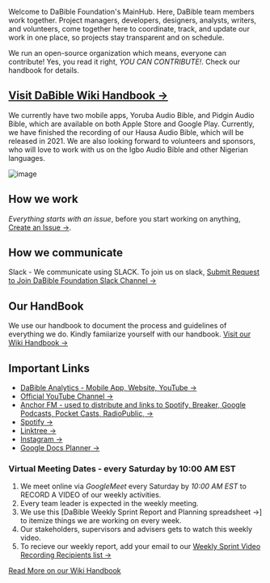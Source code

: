 Welcome to DaBible Foundation's MainHub. Here, DaBible team members work together. Project managers, developers, designers, analysts, writers, and volunteers, come together here to coordinate, track, and update our work in one place, so projects stay transparent and on schedule.

We run an open-source organization which means, everyone can contribute! Yes, you read it right, *YOU CAN CONTRIBUTE!*. Check our handbook for details.

## [Visit DaBible Wiki Handbook  →](https://github.com/DaBible-Foundation/DaBible-MainHub/wiki)

We currently have two mobile apps, Yoruba Audio Bible, and Pidgin Audio Bible,  which are available on both Apple Store and Google Play. Currently, we have finished the recording of our Hausa Audio Bible, which will be released in 2021. We are also looking forward to volunteers and sponsors, who will love to work with us on the Igbo Audio Bible and other Nigerian languages.

![image](https://user-images.githubusercontent.com/23180033/110568425-942b5c80-8118-11eb-8664-e5bfabd5ae44.png)

## How we work
*Everything starts with an issue*, before you start working on anything, [Create an Issue  →](https://github.com/DaBible-Foundation/DaBible-MainHub/issues/new).

## How we communicate
Slack - We communicate using SLACK. To join us on slack, [Submit Request to Join DaBible Foundation Slack Channel  →](https://github.com/DaBible-Foundation/DaBible-MainHub/issues/new?assignees=sanmiayotunde&labels=documentation&template=join-slack-channel.md&title=Request+to+Join+DaBible+Foundation+Slack+Channel)

## Our HandBook
We use our handbook to document the process and guidelines of everything we do. Kindly famiiarize yourself with our handbook. [Visit our Wiki Handbook  →](https://github.com/DaBible-Foundation/DaBible-MainHub/wiki)

## Important Links
- [DaBible Analytics - Mobile App, Website, YouTube  →](https://datastudio.google.com/reporting/0004bec3-6b8e-4f83-98f2-766ef76d8b24)
- [Official YouTube Channel →](https://www.youtube.com/channel/UC9F5ZayLAcHBoLzF8kVNsBg)
- [Anchor FM  - used to distribute and links to Spotify, Breaker, Google Podcasts, Pocket Casts, RadioPublic,  →](https://anchor.fm/dabible-foundation)
- [Spotify  →](https://open.spotify.com/show/1KBpry6Tp1u2SJXTlLSz1v)
- [Linktree  →](https://linktr.ee/dabible)
- [Instagram  →](https://www.instagram.com/dabiblefoundation/)
- [Google Docs Planner →](https://docs.google.com/document/d/14lFtwbYBD5l77U7ZaolbJkTUIGG2hBgGbF0Bp_n2sYM/edit?usp=sharing)


<!-- - [Sound cloud →](https://soundcloud.com/admin-dabible) -->

### Virtual Meeting Dates - every Saturday by 10:00 AM EST
1. We meet online via *GoogleMeet* every Saturday by *10:00 AM EST* to RECORD A VIDEO of our weekly activities.
2. Every team leader is expected in the weekly meeting.
3. We use this [DaBible Weekly Sprint Report and Planning spreadsheet  →] to itemize things we are working on every week.
3. Our stakeholders, supervisors and advisers gets to watch this weekly video.
4. To recieve our weekly report, add your email to our [Weekly Sprint Video Recording Recipients list →](https://docs.google.com/spreadsheets/d/1n-A6s0crM-0x3QGXfIvJiFYCIL4sroFhg8ifcoHZDZ4)


[Read More on our Wiki Handbook](https://github.com/DaBible-Foundation/DaBible-MainHub/wiki)
